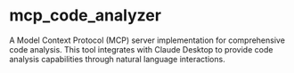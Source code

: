 # mcp_code_analyzer
A Model Context Protocol (MCP) server implementation for comprehensive code analysis. This tool integrates with Claude Desktop to provide code analysis capabilities through natural language interactions.
